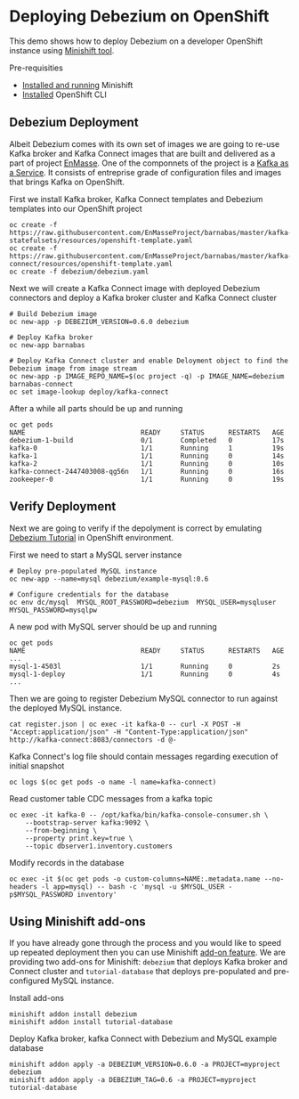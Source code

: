# Deploying Debezium on OpenShift

This demo shows how to deploy Debezium on a developer OpenShift instance using [Minishift tool](https://github.com/minishift/minishift).

Pre-requisities
 * [Installed and running](https://docs.openshift.org/latest/minishift/getting-started/installing.html) Minishift
 * [Installed](https://docs.openshift.org/latest/minishift/command-ref/minishift_oc-env.html) OpenShift CLI


## Debezium Deployment
Albeit Debezium comes with its own set of images we are going to re-use Kafka broker and Kafka Connect images that are built and delivered as a part of project [EnMasse](https://github.com/EnMasseProject/).
One of the componnets of the project is a [Kafka as a Service](https://github.com/EnMasseProject/barnabas/).
It consists of entreprise grade of configuration files and images that brings Kafka on OpenShift.

First we install Kafka broker, Kafka Connect templates and Debezium templates into our OpenShift project
```
oc create -f https://raw.githubusercontent.com/EnMasseProject/barnabas/master/kafka-statefulsets/resources/openshift-template.yaml
oc create -f https://raw.githubusercontent.com/EnMasseProject/barnabas/master/kafka-connect/resources/openshift-template.yaml
oc create -f debezium/debezium.yaml
```

Next we will create a Kafka Connect image with deployed Debezium connectors and deploy a Kafka broker cluster and Kafka Connect cluster
```
# Build Debezium image
oc new-app -p DEBEZIUM_VERSION=0.6.0 debezium

# Deploy Kafka broker
oc new-app barnabas

# Deploy Kafka Connect cluster and enable Deloyment object to find the Debezium image from image stream
oc new-app -p IMAGE_REPO_NAME=$(oc project -q) -p IMAGE_NAME=debezium barnabas-connect
oc set image-lookup deploy/kafka-connect
```
After a while all parts should be up and running
```
oc get pods 
NAME                             READY     STATUS      RESTARTS   AGE
debezium-1-build                 0/1       Completed   0          17s
kafka-0                          1/1       Running     1          19s
kafka-1                          1/1       Running     0          14s
kafka-2                          1/1       Running     0          10s
kafka-connect-2447403008-qg56n   1/1       Running     0          16s
zookeeper-0                      1/1       Running     0          19s
```

## Verify Deployment
Next we are going to verify if the depolyment is correct by emulating [Debezium Tutorial](http://debezium.io/docs/tutorial/) in OpenShift environment.

First we need to start a MySQL server instance
```
# Deploy pre-populated MySQL instance
oc new-app --name=mysql debezium/example-mysql:0.6

# Configure credentials for the database
oc env dc/mysql  MYSQL_ROOT_PASSWORD=debezium  MYSQL_USER=mysqluser MYSQL_PASSWORD=mysqlpw
```

A new pod with MySQL server should be up and running
```
oc get pods 
NAME                             READY     STATUS      RESTARTS   AGE
...
mysql-1-4503l                    1/1       Running     0          2s
mysql-1-deploy                   1/1       Running     0          4s
...
```

Then we are going to register Debezium MySQL connector to run against the deployed MySQL instance.
```
cat register.json | oc exec -it kafka-0 -- curl -X POST -H "Accept:application/json" -H "Content-Type:application/json" http://kafka-connect:8083/connectors -d @-
```

Kafka Connect's log file should contain messages regarding execution of initial snapshot
```
oc logs $(oc get pods -o name -l name=kafka-connect)
```

Read customer table CDC messages from a kafka topic
```
oc exec -it kafka-0 -- /opt/kafka/bin/kafka-console-consumer.sh \
    --bootstrap-server kafka:9092 \
    --from-beginning \
    --property print.key=true \
    --topic dbserver1.inventory.customers
```

Modify records in the database
```
oc exec -it $(oc get pods -o custom-columns=NAME:.metadata.name --no-headers -l app=mysql) -- bash -c 'mysql -u $MYSQL_USER -p$MYSQL_PASSWORD inventory'
```

## Using Minishift add-ons
If you have already gone through the process and you would like to speed up repeated deployment then you can use Minishift [add-on feature](https://docs.openshift.org/latest/minishift/using/addons.html).
We are providing two add-ons for Minishift: `debezium` that deploys Kafka broker and Connect cluster and `tutorial-database` that deploys pre-populated and pre-configured MySQL instance.

Install add-ons
```
minishift addon install debezium
minishift addon install tutorial-database
```

Deploy Kafka broker, kafka Connect with Debezium and MySQL example database
```
minishift addon apply -a DEBEZIUM_VERSION=0.6.0 -a PROJECT=myproject debezium
minishift addon apply -a DEBEZIUM_TAG=0.6 -a PROJECT=myproject tutorial-database
```
